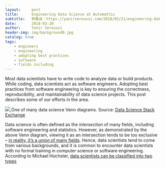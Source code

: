 ```yaml
---
layout:     post
title:      Engineering Data Science at Automattic
subtitle:   转载自：https://yanirseroussi.com/2018/03/21/engineering-data-science-at-automattic/
date:       2018-03-20
author:     Yanir Seroussi
header-img: img/background0.jpg
catalog: true
tags:
    - engineers
    - engineering
    - adopting best practices
    - software
    - fields including
---
```


Most data scientists have to write code to analyze data or build products. While coding, data scientists act as software engineers. Adopting best practices from software engineering is key to ensuring the correctness, reproducibility, and maintainability of data science projects. This post describes some of our efforts in the area.

[![](https://yanirseroussi.files.wordpress.com/2018/03/data-scientist-venn-diagram-example.png?w=940)
](https://yanirseroussi.files.wordpress.com/2018/03/data-scientist-venn-diagram-example.png) One of many data science Venn diagrams. Source: [Data Science Stack Exchange](https://datascience.stackexchange.com/a/2406)

Data science is often defined as the *intersection* of many fields, including software engineering and statistics. However, as demonstrated by the above Venn diagram, viewing it as an intersection tends to be too exclusive – [in reality, it’s a *union* of many fields](https://yanirseroussi.com/2016/08/04/is-data-scientist-a-useless-job-title). Hence, data scientists tend to come from various backgrounds, and it is common to encounter data scientists with no formal training in computer science or software engineering. According to Michael Hochster, [data scientists can be classified into two types](https://www.quora.com/What-is-data-science/answer/Michael-Hochster)
